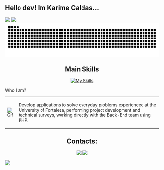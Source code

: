 ## Hello dev! Im Karime Caldas...

<div >
  <img widht=100vw height=50%  src="https://github-readme-stats.vercel.app/api?username=karimecaldas&show_icons=true&theme=transparent&include_all_commits=true&count_private=true"/>
  <img widht=100% height=50% src="https://github-readme-stats.vercel.app/api/top-langs/?username=karimecaldas&layout=compact&langs_count=16&theme=transparent"/>
</div>

<picture align="center">
  <source media="(prefers-color-scheme: dark)" srcset="https://raw.githubusercontent.com/karimecaldas/karimecaldas/output/github-contribution-grid-snake-dark.svg">
  <source media="(prefers-color-scheme: light)" srcset="https://raw.githubusercontent.com/karimecaldas/karimecaldas/output/github-contribution-grid-snake-dark.svg">
  <img align="center" alt="github contribution grid snake animation" src="https://raw.githubusercontent.com/karimecaldas/karimecaldas/output/github-contribution-grid-snake.svg">
</picture>
<div align="center">
  
## Main Skills
  [![My Skills](https://skillicons.dev/icons?i=html,css,js,php,angular,java,python)](https://skillicons.dev)

</div>

<span>Who I am?</span>
<table>
  <tr>
    <td>
      <img src="https://media1.tenor.com/m/AlUkiGkR2j8AAAAd/new-game-ahagon-umiko-programming.gif" alt="Gif" width=1500vw/>
    </td>
    <td>
      <p>Develop applications to solve everyday problems experienced at the University of Fortaleza, performing project development and technical surveys, working directly with the Back-End team using PHP.</p>
    </td>
  </tr>
</table>  

<div align= "center">
  
## Contacts:

<a href = "mariakarimecaldas@gmail.com"> <img src="https://img.shields.io/badge/-Gmail-%23333?style=for-the-badge&logo=gmail&logoColor=white" target="_blank"></a>
<a href="https://www.linkedin.com/in/maria-nobrega/" target="_blank"><img src="https://img.shields.io/badge/-LinkedIn-%230077B5?style=for-the-badge&logo=linkedin&logoColor=white"  target="_blank"></a> 


</div>
<img width=100% src="https://capsule-render.vercel.app/api?type=waving&height=100&color=black&reversal=false&section=footer"/>
